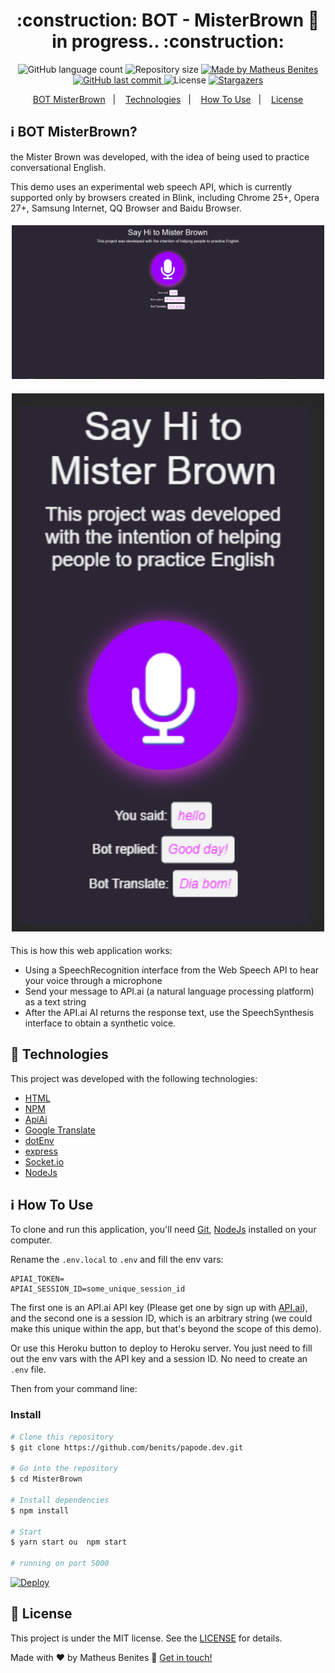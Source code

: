 <h1 align="center"> 
	:construction: BOT - MisterBrown 🚀 in progress.. :construction:
</h1>
<p align="center">
  <img alt="GitHub language count" src="https://img.shields.io/github/languages/count/benits/MisterBrown?color=%2304D361">

  <img alt="Repository size" src="https://img.shields.io/github/repo-size/benits/MisterBrown">
	
  <a href="https://www.linkedin.com/in/benites-amorim/">
    <img alt="Made by Matheus Benites" src="https://img.shields.io/badge/made%20by-MatheusBenites-%2304D361">
  </a>

  <a href="https://github.com/benits/MisterBrown/commits/master">
    <img alt="GitHub last commit" src="https://img.shields.io/github/last-commit/benits/MisterBrown">
  </a>

  <img alt="License" src="https://img.shields.io/badge/license-MIT-brightgreen">
   <a href="https://github.com/benits/MisterBrown/stargazers">
    <img alt="Stargazers" src="https://img.shields.io/github/stars/benits/MisterBrown?style=social">
  </a>
</p>

<p align="center">
  <a href="#-MisterBrown">BOT MisterBrown</a>&nbsp;&nbsp;&nbsp;|&nbsp;&nbsp;&nbsp;
  <a href="#rocket-Technologies">Technologies</a>&nbsp;&nbsp;&nbsp;|&nbsp;&nbsp;&nbsp;
  <a href="#how-to-use">How To Use</a>&nbsp;&nbsp;&nbsp;|&nbsp;&nbsp;&nbsp;
  <a href="#memo-license">License</a>
</p>

## :information_source: BOT MisterBrown?

the Mister Brown was developed, with the idea of ​​being used to practice conversational English.

This demo uses an experimental web speech API, which is currently supported only by browsers created in Blink,
including Chrome 25+, Opera 27+, Samsung Internet, QQ Browser and Baidu Browser.

<h4 align="center">
    <img alt="Screen_1" title="Screen_1" src="https://github.com/benits/MisterBrown/blob/master/public/images/Screen_1.PNG" width="500px" />
</h4>

<h4 align="center">
    <img alt="Screen_2" title="Screen_2" src="https://github.com/benits/MisterBrown/blob/master/public/images/screen_2.PNG" width="500px" />
</h4>

This is how this web application works:

- Using a SpeechRecognition interface from the Web Speech API to hear your voice through a microphone
- Send your message to API.ai (a natural language processing platform) as a text string
- After the API.ai AI returns the response text, use the SpeechSynthesis interface to obtain a synthetic voice.

## :rocket: Technologies

This project was developed with the following technologies:

- [HTML](https://www.w3schools.com/html/)
- [NPM](https://docs.npmjs.com/)
- [ApiAi](https://cloud.google.com/dialogflow/docs/)
- [Google Translate](https://www.npmjs.com/package/@vitalets/google-translate-api)
- [dotEnv](https://www.npmjs.com/package/dotenv)
- [express](https://expressjs.com/pt-br/)
- [Socket.io](https://socket.io/get-started/chat/)
- [NodeJs][nodejs]

## :information_source: How To Use

To clone and run this application, you'll need [Git][git], [NodeJs][nodejs] installed on your computer.

Rename the `.env.local` to `.env` and fill the env vars:

```
APIAI_TOKEN=
APIAI_SESSION_ID=some_unique_session_id
```

The first one is an API.ai API key (Please get one by sign up with [API.ai](https://api.ai)), and the second one is a session ID,
which is an arbitrary string (we could make this unique within the app, but that's beyond the scope of this demo).

Or use this Heroku button to deploy to Heroku server. You just need to fill out the env vars with the API key and a session ID.
No need to create an `.env` file.

Then from your command line:

### Install

```bash
# Clone this repository
$ git clone https://github.com/benits/papode.dev.git

# Go into the repository
$ cd MisterBrown

# Install dependencies
$ npm install

# Start
$ yarn start ou  npm start

# running on port 5000
```

[![Deploy](https://www.herokucdn.com/deploy/button.svg)](https://heroku.com/deploy?template=https://github.com/benits/MisterBrown)

## :memo: License

This project is under the MIT license. See the [LICENSE](https://github.com/benits/MisterBrown/blob/master/LICENSE) for details.

Made with ♥ by Matheus Benites :wave: [Get in touch!](https://www.linkedin.com/in/benites-amorim/)

[nodejs]: https://nodejs.org/
[git]: https://git-scm.com
[gatsbyjs]: https://www.gatsbyjs.org/
[gatsby-cli]: https://www.gatsbyjs.org/docs/quick-start/
[typescript]: https://www.typescriptlang.org/
[expo]: https://expo.io/
[reactjs]: https://reactjs.org
[rn]: https://facebook.github.io/react-native/
[yarn]: https://yarnpkg.com/
[vs]: https://code.visualstudio.com/
[vceditconfig]: https://marketplace.visualstudio.com/items?itemName=EditorConfig.EditorConfig
[vceslint]: https://marketplace.visualstudio.com/items?itemName=dbaeumer.vscode-eslint
[prettier]: https://marketplace.visualstudio.com/items?itemName=esbenp.prettier-vscode
[marckdown]: https://www.markdownguide.org/basic-syntax/

